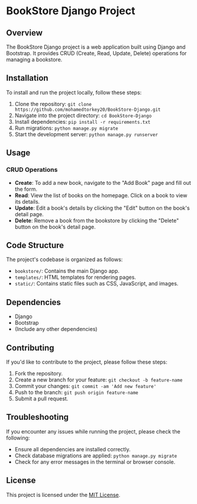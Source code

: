 # BookStore Django Project

## Overview
The BookStore Django project is a web application built using Django and Bootstrap. It provides CRUD (Create, Read, Update, Delete) operations for managing a bookstore.

## Installation
To install and run the project locally, follow these steps:
1. Clone the repository: `git clone https://github.com/mohamedtorkey20/BookStore-Django.git`
2. Navigate into the project directory: `cd BookStore-Django`
3. Install dependencies: `pip install -r requirements.txt`
4. Run migrations: `python manage.py migrate`
5. Start the development server: `python manage.py runserver`

## Usage
### CRUD Operations
- **Create**: To add a new book, navigate to the "Add Book" page and fill out the form.
- **Read**: View the list of books on the homepage. Click on a book to view its details.
- **Update**: Edit a book's details by clicking the "Edit" button on the book's detail page.
- **Delete**: Remove a book from the bookstore by clicking the "Delete" button on the book's detail page.

## Code Structure
The project's codebase is organized as follows:
- `bookstore/`: Contains the main Django app.
- `templates/`: HTML templates for rendering pages.
- `static/`: Contains static files such as CSS, JavaScript, and images.

## Dependencies
- Django
- Bootstrap
- (Include any other dependencies)

## Contributing
If you'd like to contribute to the project, please follow these steps:
1. Fork the repository.
2. Create a new branch for your feature: `git checkout -b feature-name`
3. Commit your changes: `git commit -am 'Add new feature'`
4. Push to the branch: `git push origin feature-name`
5. Submit a pull request.

## Troubleshooting
If you encounter any issues while running the project, please check the following:
- Ensure all dependencies are installed correctly.
- Check database migrations are applied: `python manage.py migrate`
- Check for any error messages in the terminal or browser console.

## License
This project is licensed under the [MIT License](/LICENSE).
